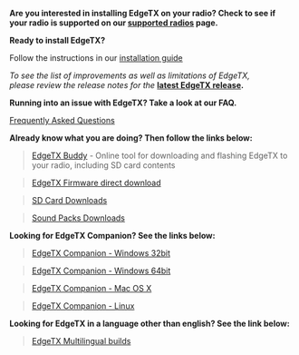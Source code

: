 
**Are you interested in installing EdgeTX on your radio? Check to see if your radio is supported on our [supported radios](supportedradios.md) page.**

**Ready to install EdgeTX?** 

Follow the instructions in our  [installation guide](https://edgetx.gitbook.io/edgetx-user-manual/edgetx-user-manual/installing-and-updating-edgetx)

*To see the list of improvements as well as limitations of EdgeTX,  
please review the release notes for the* **[latest EdgeTX release](https://github.com/EdgeTX/edgetx/releases/latest).**

**Running into an issue with EdgeTX? Take a look at our FAQ.** 

[Frequently Asked Questions](faq.md)

**Already know what you are doing? Then follow the links below:**

> [EdgeTX Buddy](https://buddy.edgetx.org/) - Online tool for downloading and flashing EdgeTX to your radio, including SD card contents

> [EdgeTX Firmware direct download](https://github.com/EdgeTX/edgetx/releases/download/v2.10.1/edgetx-firmware-v2.10.1.zip)

> [SD Card Downloads](https://github.com/EdgeTX/edgetx-sdcard/releases)

> [Sound Packs Downloads](https://github.com/EdgeTX/edgetx-sdcard-sounds/releases)

**Looking for EdgeTX Companion? See the links below:**

>[EdgeTX Companion - Windows 32bit](https://github.com/EdgeTX/edgetx/releases/download/v2.10.1/edgetx-cpn-win32-v2.10.1.zip)

>[EdgeTX Companion - Windows 64bit](https://github.com/EdgeTX/edgetx/releases/download/v2.10.1/edgetx-cpn-win64-v2.10.1.zip)

>[EdgeTX Companion - Mac OS X](https://github.com/EdgeTX/edgetx/releases/download/v2.10.1/edgetx-cpn-osx-v2.10.1.zip)

>[EdgeTX Companion - Linux](https://github.com/EdgeTX/edgetx/releases/download/v2.10.1/edgetx-cpn-linux-v2.10.1.zip)

**Looking for EdgeTX in a language other than english? See the link below:**

>[EdgeTX Multilingual builds](https://github.com/pfeerick/lang-firmwares/releases/tag/v2.10.1)
